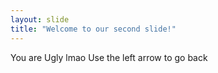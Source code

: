 ```yaml
---
layout: slide
title: "Welcome to our second slide!"
---
```

You are Ugly lmao
Use the left arrow to go back
